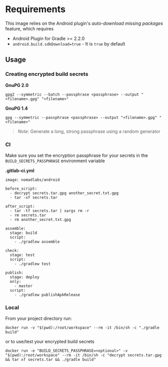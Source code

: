 # Requirements

This image relies on the Android plugin's _auto-download missing packages_ feature, which requires

* Android Plugin for Gradle >= 2.2.0
* `android.build.sdkDownload=true` - It is `true` by default

## Usage

### Creating encrypted build secrets

**GnuPG 2.0**

    gpg2 --symmetric --batch --passphrase <passphrase> --output "<filename>.gpg" "<filename>"

**GnuPG 1.4**

    gpg --symmetric --passphrase <passphrase> --output "<filename>.gpg" "<filename>"

> _Note_: Generate a long, strong passphrase using a random generator

### CI

Make sure you set the encryption passphrase for your secrets in the `BUILD_SECRETS_PASSPHRASE` environment variable

**.gitlab-ci.yml**

    image: nomadlabs/android

    before_script:
      - decrypt secrets.tar.gpg another_secret.txt.gpg
      - tar -xf secrets.tar

    after_script:
      - tar -tf secrets.tar | xargs rm -r
      - rm secrets.tar
      - rm another_secret.txt.gpg

    assemble:
      stage: build
      script:
        - ./gradlew assemble
    
    check:
      stage: test
      script:
        - ./gradlew test

    publish:
      stage: deploy
      only:
        - master
      script:
        - ./gradlew publishApkRelease

### Local

From your project directory run:

    docker run -v "$(pwd):/root/workspace" --rm -it /bin/sh -c "./gradle build"

or to use/test your encrypted build secrets

    docker run -e "BUILD_SECRETS_PASSPHRASE=<optional>" -v "$(pwd):/root/workspace" --rm -it /bin/sh -c "decrypt secrets.tar.gpg && tar xf secrets.tar && ./gradle build"

